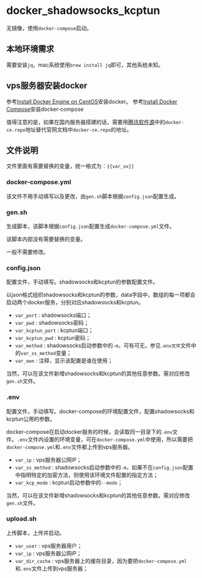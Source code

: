 docker_shadowsocks_kcptun
===
无镜像，使用`docker-compose`启动。

## 本地环境需求
需要安装`jq`，mac系统使用`brew install jq`即可，其他系统未知。

## vps服务器安装docker
参考[Install Docker Engine on CentOS](https://docs.docker.com/engine/install/centos/)安装docker。
参考[Install Docker Compose](https://docs.docker.com/compose/install/)安装docker-compose

值得注意的是，如果在国内服务器搭建的话，需要用[腾讯软件源](https://mirrors.cloud.tencent.com/)中的`docker-ce.repo`地址替代官网文档中`docker-ce.repo`的地址。

## 文件说明
文件里面有需要替换的变量，统一格式为：`{{var_xx}}`

### docker-compose.yml
该文件不用手动填写以及更改，由`gen.sh`脚本根据`config.json`配置生成。

### gen.sh
生成脚本，该脚本根据`config.json`配置生成`docker-compose.yml`文件。

该脚本内部没有需要替换的变量。

一般不需要修改。

### config.json
配置文件，手动填写。shadowsocks和kcptun的参数配置文件。

以json格式组织shadowsocks和kcptun的参数，data字段中，数组的每一项都会启动两个docker服务，分别对应shadowsocks和kcptun。

* `var_port` : shadowsocks端口；
* `var_pwd` : shadowsocks密码；
* `var_kcptun_port` : kcptun端口；
* `var_kcptun_pwd` : kcptun密码；
* `var_method` : shadowsocks启动参数中的`-m`，可有可无，参见`.env文件`文件中的`var_ss_method`变量；
* `var_own` : 注释，显示该配置是谁在使用；

当然，可以在该文件新增shadowsocks和kcptun的其他任意参数。需对应修改`gen.sh`文件。

### .env
配置文件，手动填写。docker-compose的环境配置文件，配置shadowsocks和kcptun公用的参数。

docker-compose在启动docker服务的时候，会读取同一目录下的`.env`文件。`.env`文件内设置的环境变量，可在`docker-compose.yml`中使用，所以需要把`docker-compose.yml`和`.env`文件都上传到vps服务器。

* `var_ip` : vps服务器公网IP；
* `var_ss_method` : shadowsocks启动参数中的`-m`，如果不在`config.json`配置中指明特定的加密方法，则使用该环境文件配置的指定方法；
* `var_kcp_mode` : kcptun启动参数中的`--mode`；

当然，可以在该文件新增shadowsocks和kcptun的其他任意参数。需对应修改`gen.sh`文件。

### upload.sh
上传脚本，上传并启动。

* `var_user` : vps服务器用户；
* `var_ip` : vps服务器公网IP；
* `var_dir_cache` : vps服务器上的缓存目录，因为要把`docker-compose.yml`和`.env`文件上传到vps服务器；